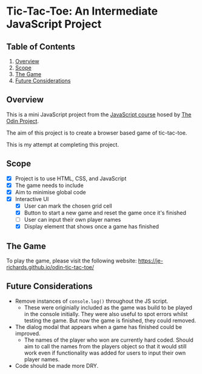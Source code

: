 # Tic-Tac-Toe: An Intermediate JavaScript Project

## Table of Contents
1. [Overview](#overview)
2. [Scope](#scope)
3. [The Game](#the-game)
4. [Future Considerations](#future-considerations)

## Overview
This is a mini JavaScript project from the [JavaScript course](https://www.theodinproject.com/paths/full-stack-javascript/courses/javascript) hosed by [The Odin Project](https://www.theodinproject.com/).

The aim of this project is to create a browser based game of tic-tac-toe.

This is my attempt at completing this project.

## Scope
- [x] Project is to use HTML, CSS, and JavaScript
- [x] The game needs to include
- [x] Aim to minimise global code
- [x] Interactive UI
    - [x] User can mark the chosen grid cell
    - [x] Button to start a new game and reset the game once it's finished
    - [ ] User can input their own player names
    - [x] Display element that shows once a game has finished

## The Game
To play the game, please visit the following website: https://je-richards.github.io/odin-tic-tac-toe/

## Future Considerations

- Remove instances of `console.log()` throughout the JS script.
    - These were originially included as the game was build to be played in the console initially. They were also useful to spot errors whilst testing the game. But now the game is finished, they could removed.
- The dialog modal that appears when a game has finished could be improved.
    - The names of the player who won are currently hard coded. Should aim to call the names from the players object so that it would still work even if functionality was added for users to input their own player names.
- Code should be made more DRY.